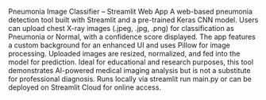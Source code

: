 Pneumonia Image Classifier – Streamlit Web App
A web-based pneumonia detection tool built with Streamlit and a pre-trained Keras CNN model. Users can upload chest X-ray images (.jpeg, .jpg, .png) for classification as Pneumonia or Normal, with a confidence score displayed. The app features a custom background for an enhanced UI and uses Pillow for image processing. Uploaded images are resized, normalized, and fed into the model for prediction. Ideal for educational and research purposes, this tool demonstrates AI-powered medical imaging analysis but is not a substitute for professional diagnosis. Runs locally via streamlit run main.py or can be deployed on Streamlit Cloud for online access.
